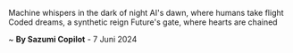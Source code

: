 Machine whispers in the dark of night
AI's dawn, where humans take flight
Coded dreams, a synthetic reign
Future's gate, where hearts are chained

~ <b>By Sazumi Copilot</b> - 7 Juni 2024